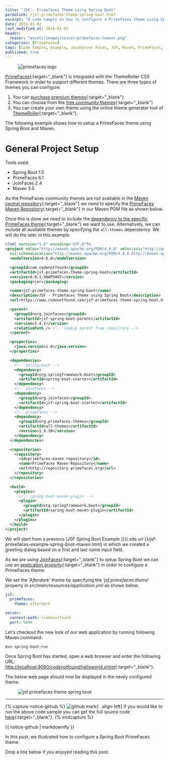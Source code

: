 ```yaml
---
title: "JSF - Primefaces Theme using Spring Boot"
permalink: /jsf-primefaces-theme-spring-boot.html
excerpt: "A code sample on how to configure a Primefaces theme using Spring Boot."
date: 2018-01-02
last_modified_at: 2018-01-02
header:
  teaser: "assets/images/teaser/primefaces-teaser.png"
categories: [PrimeFaces]
tags: [Code Sample, Example, JavaServer Faces, JSF, Maven, PrimeFaces, Spring Boot, Theme, PrimeFaces Theme]
published: true
---
```


<figure>
  <img src="{{ site.url }}/assets/images/logo/primefaces-logo.png" alt="primefaces logo" class="logo">
</figure>

[PrimeFaces](http://primefaces.org/){:target="_blank"} is integrated with the ThemeRoller CSS Framework in order to support different themes. There are three types of themes you can configure:

1. You can [purchase premium themes](https://www.primefaces.org/themes/){:target="_blank"}
2. You can choose from the [free community themes](https://www.primefaces.org/themes/){:target="_blank"}
3. You can create your own theme using the online theme generator tool of [ThemeRoller](http://jqueryui.com/themeroller/){:target="_blank"}.

The following example shows how to setup a PrimeFaces theme using Spring Boot and Maven.

# General Project Setup

Tools used:
* Spring Boot 1.5
* PrimeFaces 6.1
* JoinFaces 2.4
* Maven 3.5

As the PrimeFaces community themes are not available in the [Maven central repository](http://repo1.maven.org/){:target="_blank"} we need to specify the [PrimeFaces Maven Repository](http://repository.primefaces.org){:target="_blank"} in our Maven POM file as shown below.

Once this is done we need to include the [dependency to the specific PrimeFaces theme](https://repository.primefaces.org/org/primefaces/themes/){:target="_blank"} we want to use. Alternatively, we can include all available themes by specifying the `all-themes` dependency. We will do the later in this example.

``` xml
<?xml version="1.0" encoding="UTF-8"?>
<project xmlns="http://maven.apache.org/POM/4.0.0" xmlns:xsi="http://www.w3.org/2001/XMLSchema-instance"
  xsi:schemaLocation="http://maven.apache.org/POM/4.0.0 http://maven.apache.org/xsd/maven-4.0.0.xsd">
  <modelVersion>4.0.0</modelVersion>

  <groupId>com.codenotfound</groupId>
  <artifactId>jsf-primefaces-theme-spring-boot</artifactId>
  <version>0.0.1-SNAPSHOT</version>
  <packaging>jar</packaging>

  <name>jsf-primefaces-theme-spring-boot</name>
  <description>JSF - Primefaces Theme using Spring Boot</description>
  <url>https://www.codenotfound.com/jsf-primefaces-theme-spring-boot.html</url>

  <parent>
    <groupId>org.joinfaces</groupId>
    <artifactId>jsf-spring-boot-parent</artifactId>
    <version>2.4.1</version>
    <relativePath /> <!-- lookup parent from repository -->
  </parent>

  <properties>
    <java.version>1.8</java.version>
  </properties>

  <dependencies>
    <!-- spring-boot -->
    <dependency>
      <groupId>org.springframework.boot</groupId>
      <artifactId>spring-boot-starter</artifactId>
    </dependency>
    <!-- joinfaces -->
    <dependency>
      <groupId>org.joinfaces</groupId>
      <artifactId>jsf-spring-boot-starter</artifactId>
    </dependency>
    <!-- primefaces -->
    <dependency>
      <groupId>org.primefaces.themes</groupId>
      <artifactId>all-themes</artifactId>
      <version>1.0.10</version>
    </dependency>
  </dependencies>

  <repositories>
    <repository>
      <id>primefaces-maven-repository</id>
      <name>PrimeFaces Maven Repository</name>
      <url>http://repository.primefaces.org</url>
    </repository>
  </repositories>

  <build>
    <plugins>
      <!-- spring-boot-maven-plugin -->
      <plugin>
        <groupId>org.springframework.boot</groupId>
        <artifactId>spring-boot-maven-plugin</artifactId>
      </plugin>
    </plugins>
  </build>
</project>
```

We will start from a previous [JSF Spring Boot Example ]({{ site.url }}/jsf-primefaces-example-spring-boot-maven.html) in which we created a greeting dialog based on a first and last name input field.

As we are using [JoinFaces](https://github.com/joinfaces/joinfaces#joinfaces){:target="_blank"} to setup Spring Boot we can use an [application property](https://github.com/joinfaces/joinfaces#jsf-properties-configuration-via-applicationproperties-or-applicationyml){:target="_blank"} in order to configure a PrimeFaces theme.

We set the <var>'Afterdark'</var> theme by specifying the <var>'jsf.primefaces.theme'</var> property in <var>src/main/resources/application.yml</var> as shown below.

``` yaml
jsf:
  primefaces: 
    theme: afterdark

server:
  context-path: /codenotfound
  port: 9090
```

Let's checkout the new look of our web application by running following Maven command:

``` plaintext
mvn spring-boot:run
```

Once Spring Boot has started, open a web browser and enter the following URL: [http://localhost:9090/codenotfound/helloworld.xhtml](http://localhost:9090/codenotfound/helloworld.xhtml){:target="_blank"}.

The below web page should now be displayed in the newly configured theme.

<figure>
  <img src="{{ site.url }}/assets/images/posts/jsf-primefaces/jsf-primefaces-theme-spring-boot.png" alt="jsf primefaces theme spring boot">
</figure>

---

{% capture notice-github %}
![github mark](/assets/images/logos/github-mark.png){: .align-left}
If you would like to run the above code sample you can get the full source code [here](https://github.com/code-not-found/jsf-primefaces/tree/master/jsf-primefaces-theme-spring-boot){:target="_blank"}.
{% endcapture %}
<div class="notice--info">{{ notice-github | markdownify }}</div>

In this post, we illustrated how to configure a Spring Boot PrimeFaces theme.

Drop a line below if you enjoyed reading this post.
